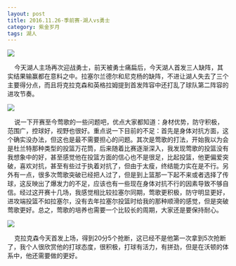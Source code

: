 ```yaml
---
layout: post
title: 2016.11.26-季前赛-湖人vs勇士
category: 紫金岁月
tags: 湖人
---
```




![](http://offfjcibp.bkt.clouddn.com/11263.jpg)

&nbsp;&nbsp;&nbsp;&nbsp;今天湖人主场再次迎战勇士，前天被勇士痛扁后，今天湖人首发三人缺阵，其实结果输赢都在意料之中。拉塞尔兰德尔和尼克杨的缺阵，不进让湖人失去了三个主要得分点，而且将克拉克森和英格拉姆提到首发阵容中还打乱了球队第二阵容的进攻节奏。


![](http://offfjcibp.bkt.clouddn.com/11262.png)

&nbsp;&nbsp;&nbsp;&nbsp;说一下开赛至今莺歌的一些问题吧，优点大家都知道：身材优势，防守积极，范围广，控球好，视野也很好。重点说一下目前的不足：首先是身体对抗方面，这个确实没办法，但这也是最不需要担心的问题。其次是莺歌的打法，开始我以为会是杜兰特那种类型的投篮万花筒，后来随着比赛逐渐深入，我发现莺歌的投篮没有我想象中的好，甚至感觉他在投篮方面的信心也不是很足，比起投篮，他更偏爱突破，喜欢对抗，甚至有些过于执着对抗了，但由于太瘦，终结能力实在是不行。另外有一点，很多次莺歌突破已经把人过了，但是到上篮那一下起不来或者选择了传球，这反映出了爆发力的不足，应该也有一些现在身体对抗不行的因素导致不够自信。经过这开赛十几场，我感觉相比较拉塞尔同期，莺歌更积极，防守明显更好，进攻端投篮不如拉塞尔，没有去年拉塞尔投篮时给我的那种顺滑的感觉，但是突破莺歌更好。总之，莺歌的培养也需要一个比较长的周期，大家还是要保持耐心。


![](http://offfjcibp.bkt.clouddn.com/11261.jpg)

&nbsp;&nbsp;&nbsp;&nbsp;克拉克森今天首发上场，得到20分5个抢断，这已经不是他第一次拿到5次抢断了，我个人很欣赏他的打球态度，很积极，打球有活力，有拼劲，但是在沃顿的体系中，他还需要做的更好。